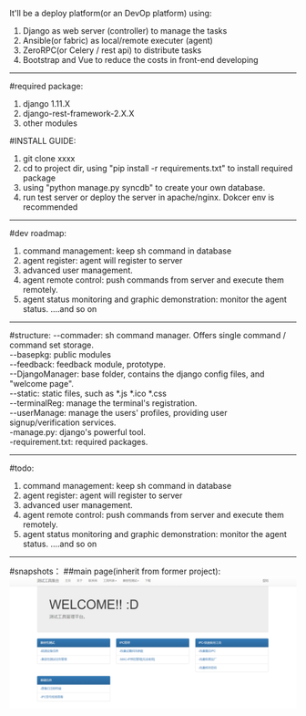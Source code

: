 It'll be a deploy platform(or an DevOp platform) using:
1. Django as web server (controller) to manage the tasks
2. Ansible(or fabric) as local/remote executer (agent)
3. ZeroRPC(or Celery / rest api) to distribute tasks
4. Bootstrap and Vue to reduce the costs in front-end developing
-----------------------------

#required package:
1. django 1.11.X
2. django-rest-framework-2.X.X
3. other modules

#INSTALL GUIDE:
1. git clone xxxx
2. cd to project dir, using "pip install -r requirements.txt" to install required package
3. using "python manage.py syncdb" to create your own database.
4. run test server or deploy the server in apache/nginx. Dokcer env is recommended

-----------------------------
#dev roadmap:
1. command management: keep sh command in database
2. agent register: agent will register to server
3. advanced user management.
4. agent remote control: push commands from server and execute them remotely.
5. agent status monitoring and graphic demonstration: monitor the agent status.
....and so on

-----------------------------
#structure:
--commader: sh command manager. Offers single command / command set storage.  
--basepkg: public modules  
--feedback: feedback module, prototype.  
--DjangoManager: base folder, contains the django config files, and "welcome page".  
--static: static files, such as *.js *.ico *.css  
--terminalReg: manage the terminal's registration.  
--userManage: manage the users' profiles, providing user signup/verification services.  
-manage.py: django's powerful tool.  
-requirement.txt: required packages.  


-----------------------------
#todo:
1. command management: keep sh command in database
2. agent register: agent will register to server
3. advanced user management.
4. agent remote control: push commands from server and execute them remotely.
5. agent status monitoring and graphic demonstration: monitor the agent status.
....and so on

-----------------------------
#snapshots：
##main page(inherit from former project):
![main page](https://github.com/watermelonharry/django-ipmanage/blob/master/introduction/main_page.png)